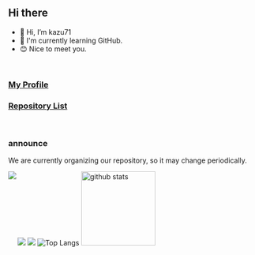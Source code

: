 ## Hi there


- 👋 Hi, I’m kazu71
- 🌱 I'm currently learning GitHub.
- 😊 Nice to meet you.
<br>


### [My Profile](https://kazu71.github.io/kazu71.com/)
### [Repository List](https://github.com/kazu71/Management-Repository)



<br>

### announce
We are currently organizing our repository, so it may change periodically.

<img align="light" src="http://github-profile-summary-cards.vercel.app/api/cards/most-commit-language?username=kazu71&theme=2077&exclude=java,ruby%20" />
<img align="left" src="http://github-profile-summary-cards.vercel.app/api/cards/stats?username=kazu71&theme=radical" />
<img align="light" src="http://github-profile-summary-cards.vercel.app/api/cards/productive-time?username=kazu71&theme=github_dark&utcOffset=9" />
<img alt="Top Langs"  src="https://github-readme-stats.vercel.app/api/top-langs/?username=kazu71&layout=compact&count_private=true&show_icons=true&theme=tokyonight" />
<img alt="github stats" height="150px" src="https://github-readme-stats.vercel.app/api?username=kazu71&count_private=true&show_icons=true&show_icons=true&theme=tokyonight" />





<!---
kazu71/kazu71 is a ✨ special ✨ repository because its `README.md` (this file) appears on your GitHub profile.
You can click the Preview link to take a look at your changes.
--->

